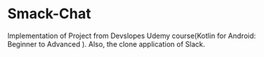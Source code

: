 # Smack-Chat
Implementation of Project from Devslopes Udemy course(Kotlin for Android: Beginner to Advanced ). Also, the clone application of Slack.
